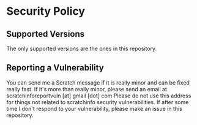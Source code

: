 # Security Policy

## Supported Versions
The only supported versions are the ones in this repository.

## Reporting a Vulnerability
You can send me a Scratch message if it is really minor and can be fixed really fast.
If it's more than really minor, please send an email at scratchinforeportvuln [at] gmail [dot] com
Please do not use this address for things not related to scratchinfo security vulnerabilities.
If after some time I don't respond to your vulnerability, please make an issue in this repository.
